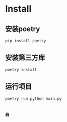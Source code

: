 

# Install

## 安装poetry

```shell
pip install poetry
```


## 安装第三方库

```shell
poetry install
```

## 运行项目
```shell
poetry run python main.py
```

## a